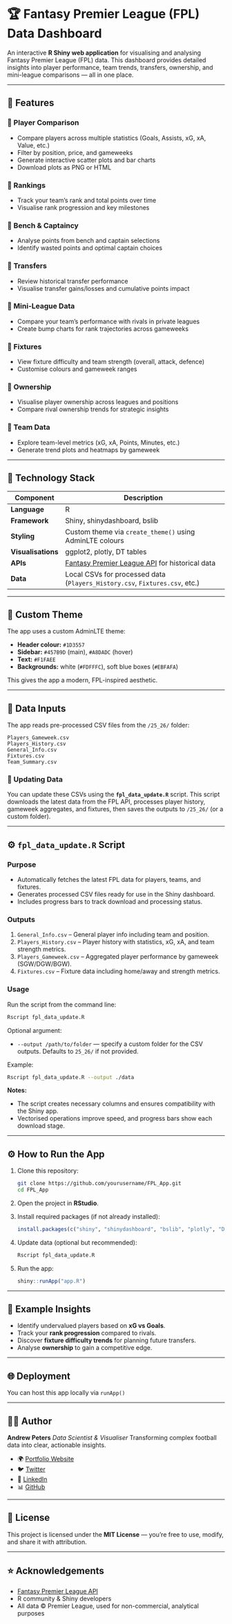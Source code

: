# 🏆 Fantasy Premier League (FPL) Data Dashboard

An interactive **R Shiny web application** for visualising and analysing Fantasy Premier League (FPL) data.
This dashboard provides detailed insights into player performance, team trends, transfers, ownership, and mini-league comparisons — all in one place.

---

## 🚀 Features

### 🔹 Player Comparison

* Compare players across multiple statistics (Goals, Assists, xG, xA, Value, etc.)
* Filter by position, price, and gameweeks
* Generate interactive scatter plots and bar charts
* Download plots as PNG or HTML

### 🔹 Rankings

* Track your team’s rank and total points over time
* Visualise rank progression and key milestones

### 🔹 Bench & Captaincy

* Analyse points from bench and captain selections
* Identify wasted points and optimal captain choices

### 🔹 Transfers

* Review historical transfer performance
* Visualise transfer gains/losses and cumulative points impact

### 🔹 Mini-League Data

* Compare your team’s performance with rivals in private leagues
* Create bump charts for rank trajectories across gameweeks

### 🔹 Fixtures

* View fixture difficulty and team strength (overall, attack, defence)
* Customise colours and gameweek ranges

### 🔹 Ownership

* Visualise player ownership across leagues and positions
* Compare rival ownership trends for strategic insights

### 🔹 Team Data

* Explore team-level metrics (xG, xA, Points, Minutes, etc.)
* Generate trend plots and heatmaps by gameweek

---

## 🧩 Technology Stack

| Component          | Description                                                                              |
| ------------------ | ---------------------------------------------------------------------------------------- |
| **Language**       | R                                                                                        |
| **Framework**      | Shiny, shinydashboard, bslib                                                             |
| **Styling**        | Custom theme via `create_theme()` using AdminLTE colours                                 |
| **Visualisations** | ggplot2, plotly, DT tables                                                               |
| **APIs**           | [Fantasy Premier League API](https://fantasy.premierleague.com/api/) for historical data |
| **Data**           | Local CSVs for processed data (`Players_History.csv`, `Fixtures.csv`, etc.)              |

---

## 🎨 Custom Theme

The app uses a custom AdminLTE theme:

* **Header colour:** `#1D3557`
* **Sidebar:** `#457B9D` (main), `#A8DADC` (hover)
* **Text:** `#F1FAEE`
* **Backgrounds:** white (`#FDFFFC`), soft blue boxes (`#EBFAFA`)

This gives the app a modern, FPL-inspired aesthetic.

---

## 📂 Data Inputs

The app reads pre-processed CSV files from the `/25_26/` folder:

```
Players_Gameweek.csv  
Players_History.csv  
General_Info.csv  
Fixtures.csv  
Team_Summary.csv
```

### 🔄 Updating Data

You can update these CSVs using the **`fpl_data_update.R`** script. This script downloads the latest data from the FPL API, processes player history, gameweek aggregates, and fixtures, then saves the outputs to `/25_26/` (or a custom folder).

---

## ⚙️ `fpl_data_update.R` Script

### Purpose

* Automatically fetches the latest FPL data for players, teams, and fixtures.
* Generates processed CSV files ready for use in the Shiny dashboard.
* Includes progress bars to track download and processing status.

### Outputs

1. `General_Info.csv` – General player info including team and position.
2. `Players_History.csv` – Player history with statistics, xG, xA, and team strength metrics.
3. `Players_Gameweek.csv` – Aggregated player performance by gameweek (SGW/DGW/BGW).
4. `Fixtures.csv` – Fixture data including home/away and strength metrics.

### Usage

Run the script from the command line:

```bash
Rscript fpl_data_update.R
```

Optional argument:

* `--output /path/to/folder` — specify a custom folder for the CSV outputs.
  Defaults to `25_26/` if not provided.

Example:

```bash
Rscript fpl_data_update.R --output ./data
```

**Notes:**

* The script creates necessary columns and ensures compatibility with the Shiny app.
* Vectorised operations improve speed, and progress bars show each download stage.

---

## ⚙️ How to Run the App

1. Clone this repository:

   ```bash
   git clone https://github.com/yourusername/FPL_App.git
   cd FPL_App
   ```

2. Open the project in **RStudio**.

3. Install required packages (if not already installed):

   ```r
   install.packages(c("shiny", "shinydashboard", "bslib", "plotly", "DT", "httr", "jsonlite", "dplyr", "tidyr"))
   ```

4. Update data (optional but recommended):

   ```bash
   Rscript fpl_data_update.R
   ```

5. Run the app:

   ```r
   shiny::runApp("app.R")
   ```

---

## 🧠 Example Insights

* Identify undervalued players based on **xG vs Goals**.
* Track your **rank progression** compared to rivals.
* Discover **fixture difficulty trends** for planning future transfers.
* Analyse **ownership** to gain a competitive edge.

---

## 🌐 Deployment

You can host this app locally via `runApp()`

---

## 👨‍💻 Author

**Andrew Peters**
*Data Scientist & Visualiser*
Transforming complex football data into clear, actionable insights.

* 🌍 [Portfolio Website](https://andypeters94.quarto.pub/andrew-peters-background/)
* 🐦 [Twitter](https://x.com/data_vizard_)
* 💼 [LinkedIn](http://linkedin.com/in/andrew-peters-phd-70b58292)
* 📊 [GitHub](https://github.com/andypetes94)

---

## 📜 License

This project is licensed under the **MIT License** — you’re free to use, modify, and share it with attribution.

---

## ⭐ Acknowledgements

* [Fantasy Premier League API](https://fantasy.premierleague.com/)
* R community & Shiny developers
* All data © Premier League, used for non-commercial, analytical purposes